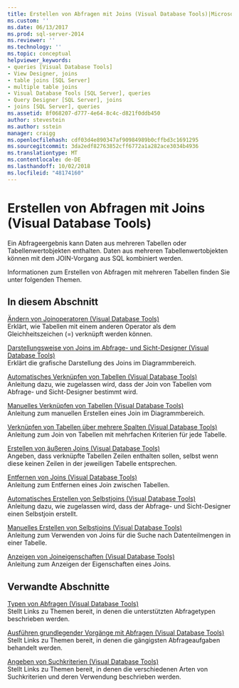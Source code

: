 ```yaml
---
title: Erstellen von Abfragen mit Joins (Visual Database Tools)|Microsoft-Dokumente
ms.custom: ''
ms.date: 06/13/2017
ms.prod: sql-server-2014
ms.reviewer: ''
ms.technology: ''
ms.topic: conceptual
helpviewer_keywords:
- queries [Visual Database Tools]
- View Designer, joins
- table joins [SQL Server]
- multiple table joins
- Visual Database Tools [SQL Server], queries
- Query Designer [SQL Server], joins
- joins [SQL Server], queries
ms.assetid: 8f068207-d777-4e64-8c4c-d821f0ddb450
author: stevestein
ms.author: sstein
manager: craigg
ms.openlocfilehash: cdf03d4e890347af90984989b0cffbd3c1691295
ms.sourcegitcommit: 3da2edf82763852cff6772a1a282ace3034b4936
ms.translationtype: MT
ms.contentlocale: de-DE
ms.lasthandoff: 10/02/2018
ms.locfileid: "48174160"
---
```

# <a name="query-with-joins-visual-database-tools"></a>Erstellen von Abfragen mit Joins (Visual Database Tools)
  Ein Abfrageergebnis kann Daten aus mehreren Tabellen oder Tabellenwertobjekten enthalten. Daten aus mehreren Tabellenwertobjekten können mit dem JOIN-Vorgang aus SQL kombiniert werden.  
  
 Informationen zum Erstellen von Abfragen mit mehreren Tabellen finden Sie unter folgenden Themen.  
  
## <a name="in-this-section"></a>In diesem Abschnitt  
 [Ändern von Joinoperatoren &#40;Visual Database Tools&#41;](visual-database-tools.md)  
 Erklärt, wie Tabellen mit einem anderen Operator als dem Gleichheitszeichen (=) verknüpft werden können.  
  
 [Darstellungsweise von Joins im Abfrage- und Sicht-Designer &#40;Visual Database Tools&#41;](how-the-query-and-view-designer-represents-joins-visual-database-tools.md)  
 Erklärt die grafische Darstellung des Joins im Diagrammbereich.  
  
 [Automatisches Verknüpfen von Tabellen &#40;Visual Database Tools&#41;](join-tables-automatically-visual-database-tools.md)  
 Anleitung dazu, wie zugelassen wird, dass der Join von Tabellen vom Abfrage- und Sicht-Designer bestimmt wird.  
  
 [Manuelles Verknüpfen von Tabellen &#40;Visual Database Tools&#41;](join-tables-manually-visual-database-tools.md)  
 Anleitung zum manuellen Erstellen eines Join im Diagrammbereich.  
  
 [Verknüpfen von Tabellen über mehrere Spalten &#40;Visual Database Tools&#41;](join-tables-on-multiple-columns-visual-database-tools.md)  
 Anleitung zum Join von Tabellen mit mehrfachen Kriterien für jede Tabelle.  
  
 [Erstellen von äußeren Joins &#40;Visual Database Tools&#41;](create-outer-joins-visual-database-tools.md)  
 Angeben, dass verknüpfte Tabellen Zeilen enthalten sollen, selbst wenn diese keinen Zeilen in der jeweiligen Tabelle entsprechen.  
  
 [Entfernen von Joins &#40;Visual Database Tools&#41;](remove-joins-visual-database-tools.md)  
 Anleitung zum Entfernen eines Join zwischen Tabellen.  
  
 [Automatisches Erstellen von Selbstjoins &#40;Visual Database Tools&#41;](create-self-joins-automatically-visual-database-tools.md)  
 Anleitung dazu, wie zugelassen wird, dass der Abfrage- und Sicht-Designer einen Selbstjoin erstellt.  
  
 [Manuelles Erstellen von Selbstjoins &#40;Visual Database Tools&#41;](create-self-joins-manually-visual-database-tools.md)  
 Anleitung zum Verwenden von Joins für die Suche nach Datenteilmengen in einer Tabelle.  
  
 [Anzeigen von Joineigenschaften &#40;Visual Database Tools&#41;](view-join-properties-visual-database-tools.md)  
 Anleitung zum Anzeigen der Eigenschaften eines Joins.  
  
## <a name="related-sections"></a>Verwandte Abschnitte  
 [Typen von Abfragen &#40;Visual Database Tools&#41;](types-of-queries-visual-database-tools.md)  
 Stellt Links zu Themen bereit, in denen die unterstützten Abfragetypen beschrieben werden.  
  
 [Ausführen grundlegender Vorgänge mit Abfragen &#40;Visual Database Tools&#41;](perform-basic-operations-with-queries-visual-database-tools.md)  
 Stellt Links zu Themen bereit, in denen die gängigsten Abfrageaufgaben behandelt werden.  
  
 [Angeben von Suchkriterien &#40;Visual Database Tools&#41;](specify-search-criteria-visual-database-tools.md)  
 Stellt Links zu Themen bereit, in denen die verschiedenen Arten von Suchkriterien und deren Verwendung beschrieben werden.  
  
  
